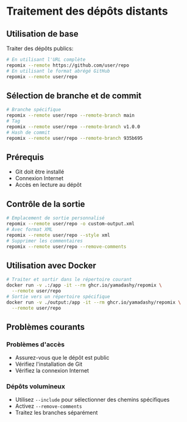 # Traitement des dépôts distants

## Utilisation de base

Traiter des dépôts publics:
```bash
# En utilisant l'URL complète
repomix --remote https://github.com/user/repo
# En utilisant le format abrégé GitHub
repomix --remote user/repo
```

## Sélection de branche et de commit

```bash
# Branche spécifique
repomix --remote user/repo --remote-branch main
# Tag
repomix --remote user/repo --remote-branch v1.0.0
# Hash de commit
repomix --remote user/repo --remote-branch 935b695
```

## Prérequis

- Git doit être installé
- Connexion Internet
- Accès en lecture au dépôt

## Contrôle de la sortie

```bash
# Emplacement de sortie personnalisé
repomix --remote user/repo -o custom-output.xml
# Avec format XML
repomix --remote user/repo --style xml
# Supprimer les commentaires
repomix --remote user/repo --remove-comments
```

## Utilisation avec Docker

```bash
# Traiter et sortir dans le répertoire courant
docker run -v .:/app -it --rm ghcr.io/yamadashy/repomix \
  --remote user/repo
# Sortie vers un répertoire spécifique
docker run -v ./output:/app -it --rm ghcr.io/yamadashy/repomix \
  --remote user/repo
```

## Problèmes courants

### Problèmes d'accès
- Assurez-vous que le dépôt est public
- Vérifiez l'installation de Git
- Vérifiez la connexion Internet

### Dépôts volumineux
- Utilisez `--include` pour sélectionner des chemins spécifiques
- Activez `--remove-comments`
- Traitez les branches séparément